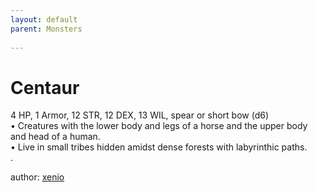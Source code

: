 ```yaml
---
layout: default
parent: Monsters 
   
--- 
```

# Centaur
4 HP, 1 Armor, 12 STR, 12 DEX, 13 WIL, spear or short bow (d6)  
• Creatures with the lower body and legs of a horse and the upper body and head of a human.  
• Live in small tribes hidden amidst dense forests with labyrinthic paths.  
.  




author: [xenio](https://xenioinabottle.blogspot.com/2021/02/classic-monsters-for-cairnito-part-1.html) 


